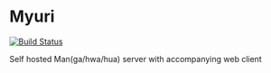 # Myuri

[![Build Status](https://travis-ci.com/nickyu42/Myuri.svg?branch=master)](https://travis-ci.com/nickyu42/Myuri)

Self hosted Man(ga/hwa/hua) server with accompanying web client
